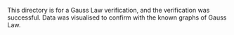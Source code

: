 This directory is for a Gauss Law verification, and the verification was successful. 
Data was visualised to confirm with the known graphs of Gauss Law.
